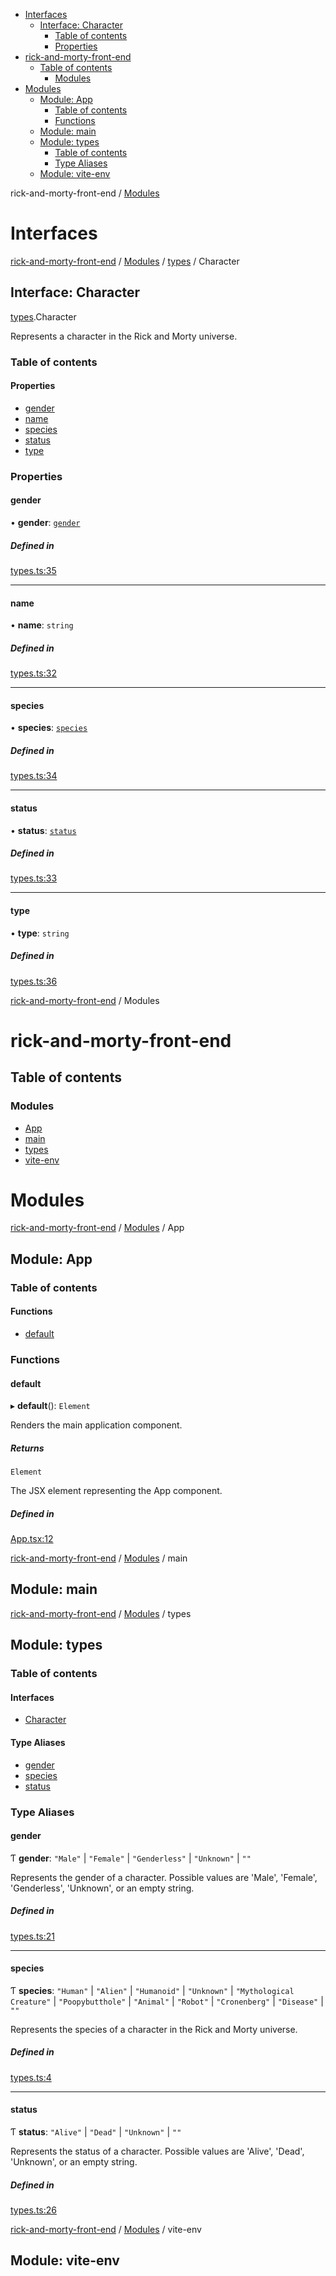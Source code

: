 <!-- START doctoc generated TOC please keep comment here to allow auto update -->
<!-- DON'T EDIT THIS SECTION, INSTEAD RE-RUN doctoc TO UPDATE -->

- [Interfaces](#interfaces)
  - [Interface: Character](#interface-character)
    - [Table of contents](#table-of-contents)
    - [Properties](#properties)
- [rick-and-morty-front-end](#rick-and-morty-front-end)
  - [Table of contents](#table-of-contents-1)
    - [Modules](#modules)
- [Modules](#modules-1)
  - [Module: App](#module-app)
    - [Table of contents](#table-of-contents-2)
    - [Functions](#functions)
  - [Module: main](#module-main)
  - [Module: types](#module-types)
    - [Table of contents](#table-of-contents-3)
    - [Type Aliases](#type-aliases)
  - [Module: vite-env](#module-vite-env)

<!-- END doctoc generated TOC please keep comment here to allow auto update -->


<a name="readmemd"></a>

rick-and-morty-front-end / [Modules](#modulesmd)

# Interfaces


<a name="interfacestypescharactermd"></a>

[rick-and-morty-front-end](#readmemd) / [Modules](#modulesmd) / [types](#modulestypesmd) / Character

## Interface: Character

[types](#modulestypesmd).Character

Represents a character in the Rick and Morty universe.

### Table of contents

#### Properties

- [gender](#gender)
- [name](#name)
- [species](#species)
- [status](#status)
- [type](#type)

### Properties

#### gender

• **gender**: [`gender`](#gender)

##### Defined in

[types.ts:35](https://github.com/nahuelRosas/rick-and-morty-frontend/blob/1a6f819/src/types.ts#L35)

___

#### name

• **name**: `string`

##### Defined in

[types.ts:32](https://github.com/nahuelRosas/rick-and-morty-frontend/blob/1a6f819/src/types.ts#L32)

___

#### species

• **species**: [`species`](#species)

##### Defined in

[types.ts:34](https://github.com/nahuelRosas/rick-and-morty-frontend/blob/1a6f819/src/types.ts#L34)

___

#### status

• **status**: [`status`](#status)

##### Defined in

[types.ts:33](https://github.com/nahuelRosas/rick-and-morty-frontend/blob/1a6f819/src/types.ts#L33)

___

#### type

• **type**: `string`

##### Defined in

[types.ts:36](https://github.com/nahuelRosas/rick-and-morty-frontend/blob/1a6f819/src/types.ts#L36)


<a name="modulesmd"></a>

[rick-and-morty-front-end](#readmemd) / Modules

# rick-and-morty-front-end

## Table of contents

### Modules

- [App](#modulesappmd)
- [main](#modulesmainmd)
- [types](#modulestypesmd)
- [vite-env](#modulesvite_envmd)

# Modules


<a name="modulesappmd"></a>

[rick-and-morty-front-end](#readmemd) / [Modules](#modulesmd) / App

## Module: App

### Table of contents

#### Functions

- [default](#default)

### Functions

#### default

▸ **default**(): `Element`

Renders the main application component.

##### Returns

`Element`

The JSX element representing the App component.

##### Defined in

[App.tsx:12](https://github.com/nahuelRosas/rick-and-morty-frontend/blob/1a6f819/src/App.tsx#L12)


<a name="modulesmainmd"></a>

[rick-and-morty-front-end](#readmemd) / [Modules](#modulesmd) / main

## Module: main


<a name="modulestypesmd"></a>

[rick-and-morty-front-end](#readmemd) / [Modules](#modulesmd) / types

## Module: types

### Table of contents

#### Interfaces

- [Character](#interfacestypescharactermd)

#### Type Aliases

- [gender](#gender)
- [species](#species)
- [status](#status)

### Type Aliases

#### gender

Ƭ **gender**: ``"Male"`` \| ``"Female"`` \| ``"Genderless"`` \| ``"Unknown"`` \| ``""``

Represents the gender of a character.
Possible values are 'Male', 'Female', 'Genderless', 'Unknown', or an empty string.

##### Defined in

[types.ts:21](https://github.com/nahuelRosas/rick-and-morty-frontend/blob/1a6f819/src/types.ts#L21)

___

#### species

Ƭ **species**: ``"Human"`` \| ``"Alien"`` \| ``"Humanoid"`` \| ``"Unknown"`` \| ``"Mythological Creature"`` \| ``"Poopybutthole"`` \| ``"Animal"`` \| ``"Robot"`` \| ``"Cronenberg"`` \| ``"Disease"`` \| ``""``

Represents the species of a character in the Rick and Morty universe.

##### Defined in

[types.ts:4](https://github.com/nahuelRosas/rick-and-morty-frontend/blob/1a6f819/src/types.ts#L4)

___

#### status

Ƭ **status**: ``"Alive"`` \| ``"Dead"`` \| ``"Unknown"`` \| ``""``

Represents the status of a character.
Possible values are 'Alive', 'Dead', 'Unknown', or an empty string.

##### Defined in

[types.ts:26](https://github.com/nahuelRosas/rick-and-morty-frontend/blob/1a6f819/src/types.ts#L26)


<a name="modulesvite_envmd"></a>

[rick-and-morty-front-end](#readmemd) / [Modules](#modulesmd) / vite-env

## Module: vite-env
